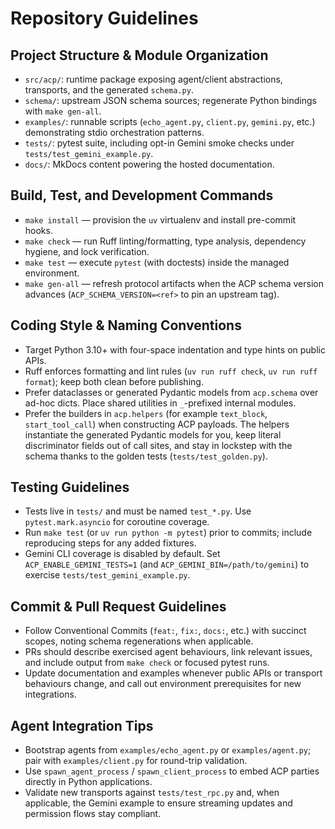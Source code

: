 # Repository Guidelines

## Project Structure & Module Organization
- `src/acp/`: runtime package exposing agent/client abstractions, transports, and the generated `schema.py`.
- `schema/`: upstream JSON schema sources; regenerate Python bindings with `make gen-all`.
- `examples/`: runnable scripts (`echo_agent.py`, `client.py`, `gemini.py`, etc.) demonstrating stdio orchestration patterns.
- `tests/`: pytest suite, including opt-in Gemini smoke checks under `tests/test_gemini_example.py`.
- `docs/`: MkDocs content powering the hosted documentation.

## Build, Test, and Development Commands
- `make install` — provision the `uv` virtualenv and install pre-commit hooks.
- `make check` — run Ruff linting/formatting, type analysis, dependency hygiene, and lock verification.
- `make test` — execute `pytest` (with doctests) inside the managed environment.
- `make gen-all` — refresh protocol artifacts when the ACP schema version advances (`ACP_SCHEMA_VERSION=<ref>` to pin an upstream tag).

## Coding Style & Naming Conventions
- Target Python 3.10+ with four-space indentation and type hints on public APIs.
- Ruff enforces formatting and lint rules (`uv run ruff check`, `uv run ruff format`); keep both clean before publishing.
- Prefer dataclasses or generated Pydantic models from `acp.schema` over ad-hoc dicts. Place shared utilities in `_`-prefixed internal modules.
- Prefer the builders in `acp.helpers` (for example `text_block`, `start_tool_call`) when constructing ACP payloads. The helpers instantiate the generated Pydantic models for you, keep literal discriminator fields out of call sites, and stay in lockstep with the schema thanks to the golden tests (`tests/test_golden.py`).

## Testing Guidelines
- Tests live in `tests/` and must be named `test_*.py`. Use `pytest.mark.asyncio` for coroutine coverage.
- Run `make test` (or `uv run python -m pytest`) prior to commits; include reproducing steps for any added fixtures.
- Gemini CLI coverage is disabled by default. Set `ACP_ENABLE_GEMINI_TESTS=1` (and `ACP_GEMINI_BIN=/path/to/gemini`) to exercise `tests/test_gemini_example.py`.

## Commit & Pull Request Guidelines
- Follow Conventional Commits (`feat:`, `fix:`, `docs:`, etc.) with succinct scopes, noting schema regenerations when applicable.
- PRs should describe exercised agent behaviours, link relevant issues, and include output from `make check` or focused pytest runs.
- Update documentation and examples whenever public APIs or transport behaviours change, and call out environment prerequisites for new integrations.

## Agent Integration Tips
- Bootstrap agents from `examples/echo_agent.py` or `examples/agent.py`; pair with `examples/client.py` for round-trip validation.
- Use `spawn_agent_process` / `spawn_client_process` to embed ACP parties directly in Python applications.
- Validate new transports against `tests/test_rpc.py` and, when applicable, the Gemini example to ensure streaming updates and permission flows stay compliant.
